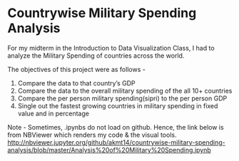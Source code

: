 # Countrywise Military Spending Analysis

For my midterm in the Introduction to Data Visualization Class, I had to analyze the Military Spending of countries across the world. 

The objectives of this project were as follows - 

1.	Compare the data to that country’s GDP
2.	Compare the data to the overall military spending of the all 10+ countries
3.	Compare the per person military spending(sipri) to the per person GDP
4.	Single out the fastest growing countries in military spending in fixed value and in percentage

Note -
Sometimes, .ipynbs do not load on github. Hence, the link below is from NBViewer which renders my code & the visual tools.  
http://nbviewer.jupyter.org/github/akmt14/countrywise-military-spending-analysis/blob/master/Analysis%20of%20Military%20Spending.ipynb
